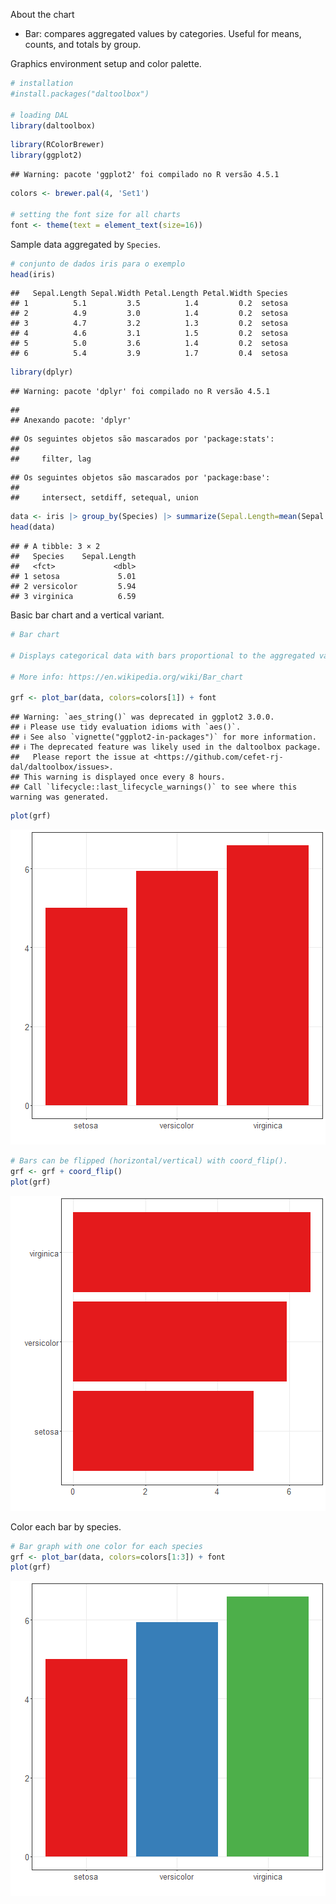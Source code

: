 About the chart
- Bar: compares aggregated values by categories. Useful for means, counts, and totals by group.

Graphics environment setup and color palette.

``` r
# installation 
#install.packages("daltoolbox")

# loading DAL
library(daltoolbox) 
```


``` r
library(RColorBrewer)
library(ggplot2)
```

```
## Warning: pacote 'ggplot2' foi compilado no R versão 4.5.1
```

``` r
colors <- brewer.pal(4, 'Set1')

# setting the font size for all charts
font <- theme(text = element_text(size=16))
```

Sample data aggregated by `Species`.

``` r
# conjunto de dados iris para o exemplo
head(iris)
```

```
##   Sepal.Length Sepal.Width Petal.Length Petal.Width Species
## 1          5.1         3.5          1.4         0.2  setosa
## 2          4.9         3.0          1.4         0.2  setosa
## 3          4.7         3.2          1.3         0.2  setosa
## 4          4.6         3.1          1.5         0.2  setosa
## 5          5.0         3.6          1.4         0.2  setosa
## 6          5.4         3.9          1.7         0.4  setosa
```


``` r
library(dplyr)
```

```
## Warning: pacote 'dplyr' foi compilado no R versão 4.5.1
```

```
## 
## Anexando pacote: 'dplyr'
```

```
## Os seguintes objetos são mascarados por 'package:stats':
## 
##     filter, lag
```

```
## Os seguintes objetos são mascarados por 'package:base':
## 
##     intersect, setdiff, setequal, union
```

``` r
data <- iris |> group_by(Species) |> summarize(Sepal.Length=mean(Sepal.Length))
head(data)
```

```
## # A tibble: 3 × 2
##   Species    Sepal.Length
##   <fct>             <dbl>
## 1 setosa             5.01
## 2 versicolor         5.94
## 3 virginica          6.59
```

Basic bar chart and a vertical variant.

``` r
# Bar chart

# Displays categorical data with bars proportional to the aggregated value (count, mean, etc.).

# More info: https://en.wikipedia.org/wiki/Bar_chart

grf <- plot_bar(data, colors=colors[1]) + font
```

```
## Warning: `aes_string()` was deprecated in ggplot2 3.0.0.
## ℹ Please use tidy evaluation idioms with `aes()`.
## ℹ See also `vignette("ggplot2-in-packages")` for more information.
## ℹ The deprecated feature was likely used in the daltoolbox package.
##   Please report the issue at <https://github.com/cefet-rj-dal/daltoolbox/issues>.
## This warning is displayed once every 8 hours.
## Call `lifecycle::last_lifecycle_warnings()` to see where this warning was generated.
```

``` r
plot(grf)
```

![plot of chunk unnamed-chunk-5](fig/grf_bar/unnamed-chunk-5-1.png)


``` r
# Bars can be flipped (horizontal/vertical) with coord_flip().
grf <- grf + coord_flip()
plot(grf)
```

![plot of chunk unnamed-chunk-6](fig/grf_bar/unnamed-chunk-6-1.png)

Color each bar by species.

``` r
# Bar graph with one color for each species
grf <- plot_bar(data, colors=colors[1:3]) + font
plot(grf)
```

![plot of chunk unnamed-chunk-7](fig/grf_bar/unnamed-chunk-7-1.png)
